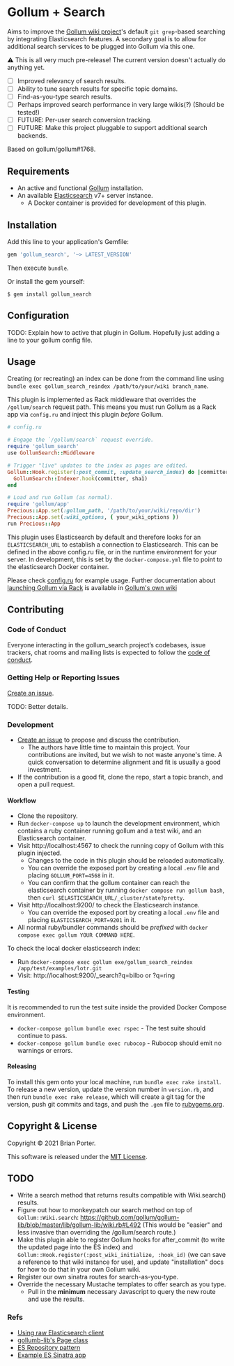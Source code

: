 # Gollum + Search

Aims to improve the [Gollum wiki project](https://github.com/gollum/gollum)'s default `git grep`-based searching by integrating Elasticsearch features. A secondary goal is to allow for additional search services to be plugged into Gollum via this one.

:warning: This is all very much pre-release! The current version doesn't actually do anything yet.

* [ ] Improved relevancy of search results.
* [ ] Ability to tune search results for specific topic domains.
* [ ] Find-as-you-type search results.
* [ ] Perhaps improved search performance in very large wikis(?) (Should be tested!)
* [ ] FUTURE: Per-user search conversion tracking.
* [ ] FUTURE: Make this project pluggable to support additional search backends.

Based on gollum/gollum#1768.


## Requirements

* An active and functional [Gollum](https://github.com/gollum/gollum#installation) installation.
* An available [Elasticsearch](https://www.elastic.co/guide/en/elasticsearch/reference/current/install-elasticsearch.html) v7+ server instance.
  * A Docker container is provided for development of this plugin.


## Installation

Add this line to your application's Gemfile:

```ruby
gem 'gollum_search', '~> LATEST_VERSION'
```

Then execute `bundle`.

Or install the gem yourself:

```shell
$ gem install gollum_search
```


## Configuration

TODO: Explain how to active that plugin in Gollum. Hopefully just adding a line to your gollum config file.


## Usage

Creating (or recreating) an index can be done from the command line using `bundle exec gollum_search_reindex /path/to/your/wiki branch_name`.

This plugin is implemented as Rack middleware that overrides the `/gollum/search` request path. This means you must run Gollum as a Rack app via `config.ru` and inject this plugin _before_ Gollum.

```ruby
# config.ru

# Engage the `/gollum/search` request override.
require 'gollum_search'
use GollumSearch::Middleware

# Trigger "live" updates to the index as pages are edited.
Gollum::Hook.register(:post_commit, :update_search_index) do |committer, sha1|
  GollumSearch::Indexer.hook(committer, sha1)
end

# Load and run Gollum (as normal).
require 'gollum/app'
Precious::App.set(:gollum_path, '/path/to/your/wiki/repo/dir')
Precious::App.set(:wiki_options, { your_wiki_options })
run Precious::App
```

This plugin uses Elasticsearch by default and therefore looks for an `ELASTICSEARCH_URL` to establish a connection to Elasticsearch. This can be defined in the above config.ru file, or in the runtime environment for your server. In development, this is set by the `docker-compose.yml` file to point to the elasticsearch Docker container.

Please check [config.ru](config.ru) for example usage. Further documentation about [launching Gollum via Rack](https://github.com/gollum/gollum/wiki/Gollum-via-Rack) is available in [Gollum's own wiki](https://github.com/gollum/gollum/wiki/)



## Contributing

### Code of Conduct

Everyone interacting in the gollum_search project’s codebases, issue trackers, chat rooms and mailing lists is expected to follow the [code of conduct](https://github.com/beporter/gollum_search/blob/master/CODE_OF_CONDUCT.md).


### Getting Help or Reporting Issues

[Create an issue](https://github.com/beporter/gollum_search/issues).

TODO: Better details.


### Development

* [Create an issue](https://github.com/beporter/gollum_search/issues) to propose and discuss the contribution.
  * The authors have little time to maintain this project. Your contributions are invited, but we wish to not waste anyone's time. A quick conversation to determine alignment and fit is usually a good investment.
* If the contribution is a good fit, clone the repo, start a topic branch, and open a pull request.

#### Workflow

* Clone the repository.
* Run `docker-compose up` to launch the development environment, which contains a ruby container running gollum and a test wiki, and an Elasticsearch container.
* Visit http://localhost:4567 to check the running copy of Gollum with this plugin injected.
  * Changes to the code in this plugin should be reloaded automatically.
  * You can override the exposed port by creating a local `.env` file and placing `GOLLUM_PORT=4568` in it.
  * You can confirm that the gollum container can reach the elasticsearch container by running `docker compose run gollum bash`, then `curl $ELASTICSEARCH_URL/_cluster/state?pretty`.
* Visit http://localhost:9200/ to check the Elasticsearch instance.
  * You can override the exposed port by creating a local `.env` file and placing `ELASTICSEARCH_PORT=9201` in it.
* All normal ruby/bundler commands should be _prefixed_ with `docker compose exec gollum YOUR COMMAND HERE`.

To check the local docker elasticsearch index:

* Run `docker-compose exec gollum exe/gollum_search_reindex /app/test/examples/lotr.git`
* Visit: http://localhost:9200/_search?q=bilbo or ?q=ring


#### Testing

It is recommended to run the test suite inside the provided Docker Compose environment.

* `docker-compose gollum bundle exec rspec` - The test suite should continue to pass.
* `docker-compose gollum bundle exec rubocop` - Rubocop should emit no warnings or errors.


#### Releasing

To install this gem onto your local machine, run `bundle exec rake install`. To release a new version, update the version number in `version.rb`, and then run `bundle exec rake release`, which will create a git tag for the version, push git commits and tags, and push the `.gem` file to [rubygems.org](https://rubygems.org).


## Copyright & License

Copyright &copy; 2021 Brian Porter.

This software is released under the [MIT License](LICENSE).


## TODO

- Write a search method that returns results compatible with Wiki.search() results.
- Figure out how to monkeypatch our search method on top of `Gollum::Wiki.search`: https://github.com/gollum/gollum-lib/blob/master/lib/gollum-lib/wiki.rb#L492 (This would be "easier" and less invasive than overriding the /gollum/search route.)
- Make this plugin able to register Gollum hooks for after_commit (to write the updated page into the ES index) and `Gollum::Hook.register(:post_wiki_initialize, :hook_id)` (we can save a reference to that wiki instance for use), and update "installation" docs for how to do that in your own Gollum wiki.
- Register our own sinatra routes for search-as-you-type.
- Override the necessary Mustache templates to offer search as you type.
  - Pull in the **minimum** necessary Javascript to query the new route and use the results.

### Refs
- [Using raw Elasticsearch client](https://rubydoc.info/gems/elasticsearch-api)
- [gollumb-lib's Page class](https://github.com/gollum/gollum-lib/blob/master/lib/gollum-lib/page.rb)
- [ES Repository pattern](https://github.com/elastic/elasticsearch-rails/tree/main/elasticsearch-persistence#the-repository-pattern)
- [Example ES Sinatra app](https://github.com/elastic/elasticsearch-rails/blob/main/elasticsearch-persistence/examples/notes/application.rb)
